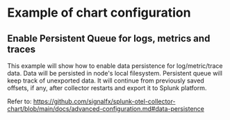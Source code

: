 # Example of chart configuration

## Enable Persistent Queue for logs, metrics and traces

This example will show how to enable data persistence for log/metric/trace data. Data will be persisted in node's local filesystem. 
Persistent queue will keep track of unexported data. It will continue from previously saved offsets, if any, after collector restarts and export it to Splunk platform.

Refer to: https://github.com/signalfx/splunk-otel-collector-chart/blob/main/docs/advanced-configuration.md#data-persistence
